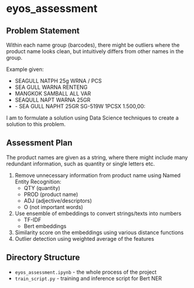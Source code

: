# eyos_assessment

## Problem Statement

Within each name group (barcodes), there might be outliers where the product name looks clean, but intuitively differs from other names in the group.

Example given:
* SEAGULL NATPH 25g WRNA / PCS
* SEA GULL WARNA RENTENG
* MANGKOK SAMBALL ALL VAR
* SEAQULL NAPT WARNA 25GR
* \- SEA GULL NAPHT 25GR SG-519W 1PCSX 1.500,00:

I am to formulate a solution using Data Science techniques to create a solution to this problem.

## Assessment Plan

The product names are given as a string, where there might include many redundant information, such as quantity or single letters etc.

1. Remove unnecessary information from product name using Named Entity Recognition: 
    * QTY (quantity)
    * PROD (product name)
    * ADJ (adjective/descriptors)
    * O (not important words)
2. Use ensemble of embeddings to convert strings/texts into numbers
    * TF-IDF
    * Bert embeddings
3. Similarity score on the embeddings using various distance functions
4. Outlier detection using weighted average of the features

## Directory Structure

* `eyos_assessment.ipynb` - the whole process of the project
* `train_script.py` - training and inference script for Bert NER